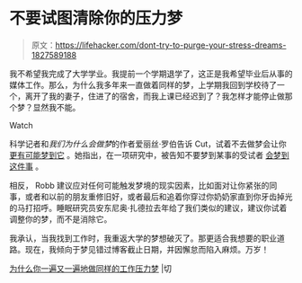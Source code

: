 # 不要试图清除你的压力梦

> 原文：<https://lifehacker.com/dont-try-to-purge-your-stress-dreams-1827589188>

我不希望我完成了大学学业。我提前一个学期退学了，这正是我希望毕业后从事的媒体工作。那么，为什么我多年来一直做着同样的梦，上学期我回到学校待了一个，离开了我的妻子，住进了的宿舍，而我上课已经迟到了？我怎样才能停止做那个梦？显然我不能。

Watch

科学记者和*我们为什么会做梦*的作者爱丽丝·罗伯告诉 Cut，试着不去做梦会让你 [更有可能梦到它](https://www.thecut.com/2018/07/why-you-keep-having-the-same-work-stress-dream-over-and-over.html) 。她指出，在一项研究中，被告知不要梦到某事的受试者 [会梦到这件事](https://www.sciencedirect.com/science/article/pii/S1053810010002497) 。

相反， Robb 建议应对任何可能触发梦境的现实因素，比如面对让你紧张的同事，或者和以前的朋友重修旧好，或者最后和追着你穿过你奶奶家直到你牙齿掉光的马打招呼。睡眠研究员安东尼奥·扎德拉去年给了我们类似的建议，建议你试着调整你的梦，而不是消除它。

我承认，当我找到工作时，我重返大学的梦想破灭了。那更适合我想要的职业道路。现在，我倾向于梦见错过博客截止日期，并因懈怠而陷入麻烦。万岁！

[为什么你一遍又一遍地做同样的工作压力梦](https://www.thecut.com/2018/07/why-you-keep-having-the-same-work-stress-dream-over-and-over.html) |切